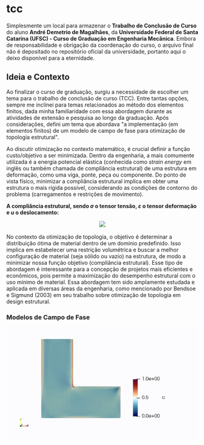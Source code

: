 # tcc
Simplesmente um local para armazenar o **Trabalho de Conclusão de Curso** do aluno **André Demetrio de Magalhães**, da **Universidade Federal de Santa Catarina (UFSC) - Curso de Graduação em Engenharia Mecânica**.  Embora de responsabilidade e obrigação da coordenação do curso, o arquivo final não é depositado no repositório oficial da universidade, portanto aqui o deixo disponível para a eternidade.

## Ideia e Contexto
Ao finalizar o curso de graduação, surgiu a necessidade de escolher um tema para o trabalho de conclusão de curso (TCC). Entre tantas opções, sempre me inclinei para temas relacionados ao método dos elementos finitos, dada minha familiaridade com essa abordagem durante as atividades de extensão e pesquisa ao longo da graduação. Após considerações, defini um tema que abordava "a implementação (em elementos finitos) de um modelo de campo de fase para otimização de topologia estrutural".

Ao discutir otimização no contexto matemático, é crucial definir a função custo/objetivo a ser minimizada. Dentro da engenharia, a mais comumente utilizada é a energia potencial elástica (conhecida como _strain energy_ em inglês ou também chamada de compliância estrutural) de uma estrutura em deformação, como uma viga, ponte, peça ou componente. Do ponto de vista físico, minimizar a compliância estrutural implica em obter uma estrutura o mais rígida possível, considerando as condições de contorno do problema (carregamentos e restrições de movimento).

**A compliância estrutural, sendo _σ_ o tensor tensão, _ε_ o tensor deformação e _u_ o deslocamento:**
<p align="center" width="100%">
    <img width="15%" src="https://latex.codecogs.com/svg.image?\int_{\Omega}\sigma(u):\epsilon(u)"> 
</p>



No contexto da otimização de topologia, o objetivo é determinar a distribuição ótima de material dentro de um domínio predefinido. Isso implica em estabelecer uma restrição volumétrica e buscar a melhor configuração de material (seja sólido ou vazio) na estrutura, de modo a minimizar nossa função objetivo (compliância estrutural). Esse tipo de abordagem é interessante para a concepção de projetos mais eficientes e econômicos, pois permite a maximização do desempenho estrutural com o uso mínimo de material. Essa abordagem tem sido amplamente estudada e aplicada em diversas áreas da engenharia, como mencionado por Bendsoe e Sigmund (2003) em seu trabalho sobre otimização de topologia em design estrutural.

### Modelos de Campo de Fase

![exemplo viga em formato L](/img/lshape.gif)

